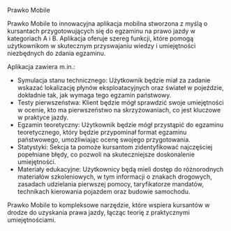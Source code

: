 Prawko Mobile

Prawko Mobile to innowacyjna aplikacja mobilna stworzona z myślą o kursantach przygotowujących się do egzaminu na prawo jazdy w kategoriach A i B. Aplikacja oferuje szereg funkcji, które pomogą użytkownikom w skutecznym przyswajaniu wiedzy i umiejętności niezbędnych do zdania egzaminu.

Aplikacja zawiera m.in.:

- Symulacja stanu technicznego: Użytkownik będzie miał za zadanie wskazać lokalizację płynów eksploatacyjnych oraz świateł w pojeździe, dokładnie tak, jak wymaga tego egzamin państwowy.
- Testy pierwszeństwa: Klient będzie mógł sprawdzić swoje umiejętności w ocenie, kto ma pierwszeństwo na skrzyżowaniach, co jest kluczowe w praktyce jazdy.
- Egzamin teoretyczny: Użytkownik będzie mógł przystąpić do egzaminu teoretycznego, który będzie przypominał format egzaminu państwowego, umożliwiając ocenę swojego przygotowania.
- Statystyki: Sekcja ta pomoże kursantom zidentyfikować najczęściej popełniane błędy, co pozwoli na skuteczniejsze doskonalenie umiejętności.
- Materiały edukacyjne: Użytkownicy będą mieli dostęp do różnorodnych materiałów szkoleniowych, w tym informacji o znakach drogowych, zasadach udzielania pierwszej pomocy, taryfikatorze mandatów, technikach kierowania pojazdem oraz budowie samochodu.

Prawko Mobile to kompleksowe narzędzie, które wspiera kursantów w drodze do uzyskania prawa jazdy, łącząc teorię z praktycznymi umiejętnościami.
